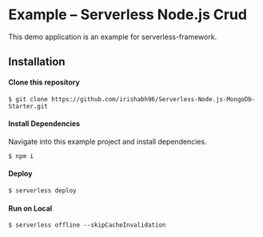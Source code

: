 # Example – Serverless Node.js Crud

This demo application is an example for serverless-framework.

## Installation

#### Clone this repository

```shell
$ git clone https://github.com/irishabh96/Serverless-Node.js-MongoDb-Starter.git
```

#### Install Dependencies

Navigate into this example project and install dependencies.

```shell
$ npm i
```

#### Deploy

```shell
$ serverless deploy
```

#### Run on Local

```shell
$ serverless offline --skipCacheInvalidation
```
